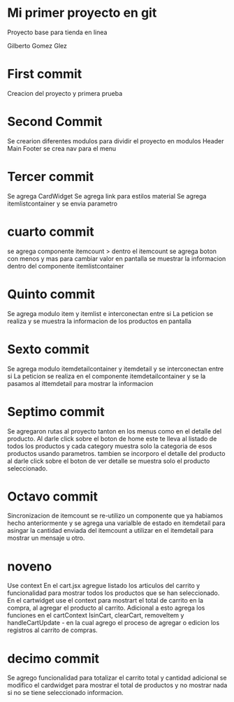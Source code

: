 # Mi primer proyecto en git

Proyecto base para tienda en linea

Gilberto Gomez Glez

# First commit

Creacion del proyecto y primera prueba
# Second Commit 

Se crearion diferentes modulos para dividir el proyecto en modulos
Header
Main
Footer
se crea nav para el menu 

# Tercer commit
Se agrega CardWidget
Se agrega link para estilos material
Se agrega itemlistcontainer y se envia parametro 

# cuarto commit 
se agrega componente itemcount
    > dentro el itemcount se agrega boton con menos y mas para cambiar valor en pantalla
se muestrar la informacion dentro del componente itemlistcontainer

# Quinto commit
Se agrega modulo item y itemlist e interconectan entre si
La peticion se realiza y se muestra la informacion de los productos en pantalla

# Sexto commit
Se agrega modulo itemdetailcontainer y itemdetail y se interconectan entre si
La peticion se realiza en el componente itemdetailcontainer y se la pasamos al ittemdetail
para mostrar la informacion
# Septimo commit
Se agregaron rutas al proyecto tanton en los menus como en el detalle del producto. 
Al darle click sobre el boton de home este te lleva al listado de todos los productos y cada category muestra solo la categoria de esos productos usando parametros.
tambien se incorporo el detalle del producto al darle click sobre el boton de ver detalle se muestra solo el producto seleccionado.

# Octavo commit
Sincronizacion de itemcount
se re-utilizo un componente que ya habiamos hecho anteriormente y se agrega una varialble de estado en itemdetail para asingar la cantidad enviada
del itemcount a utilizar en el itemdetail para mostrar un mensaje u otro. 
# noveno
Use context 
En el cart.jsx agregue listado los articulos del carrito y funcionalidad para mostrar todos los productos que se han seleccionado. En el cartwidget use el context para mostrart el total de carrito en la compra, al agregar el producto al carrito. Adicional a esto agrega los funciones en el cartContext IsinCart, clearCart, removeItem y handleCartUpdate - en la cual agrego el proceso de agregar o edicion los registros al carrito de compras.

# decimo commit 
Se agrego funcionalidad para totalizar el carrito total y cantidad adicional se modifico el cardwidget para mostrar el total de productos y no mostrar nada si no se tiene seleccionado informacion.
